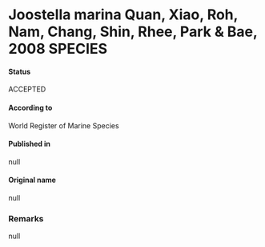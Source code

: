 Joostella marina Quan, Xiao, Roh, Nam, Chang, Shin, Rhee, Park & Bae, 2008 SPECIES
=======

#### Status
ACCEPTED

#### According to
World Register of Marine Species

#### Published in
null

#### Original name
null

### Remarks
null